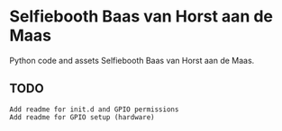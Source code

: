 # Selfiebooth Baas van Horst aan de Maas
Python code and assets Selfiebooth Baas van Horst aan de Maas.

## TODO
    Add readme for init.d and GPIO permissions 
    Add readme for GPIO setup (hardware)
